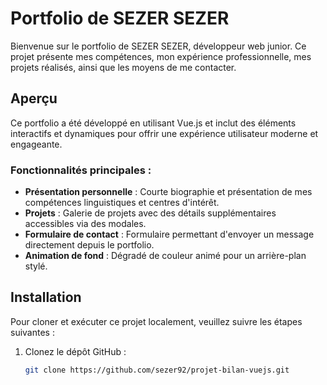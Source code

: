 # Portfolio de SEZER SEZER

Bienvenue sur le portfolio de SEZER SEZER, développeur web junior. Ce projet présente mes compétences, mon expérience professionnelle, mes projets réalisés, ainsi que les moyens de me contacter.

## Aperçu

Ce portfolio a été développé en utilisant Vue.js et inclut des éléments interactifs et dynamiques pour offrir une expérience utilisateur moderne et engageante.

### Fonctionnalités principales :
- **Présentation personnelle** : Courte biographie et présentation de mes compétences linguistiques et centres d'intérêt.
- **Projets** : Galerie de projets avec des détails supplémentaires accessibles via des modales.
- **Formulaire de contact** : Formulaire permettant d'envoyer un message directement depuis le portfolio.
- **Animation de fond** : Dégradé de couleur animé pour un arrière-plan stylé.

## Installation

Pour cloner et exécuter ce projet localement, veuillez suivre les étapes suivantes :

1. Clonez le dépôt GitHub :
   ```bash
   git clone https://github.com/sezer92/projet-bilan-vuejs.git

